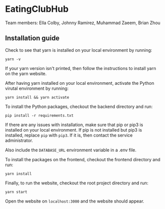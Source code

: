 # EatingClubHub

Team members: Ella Colby, Johnny Ramirez, Muhammad Zaeem, Brian Zhou

## Installation guide

Check to see that yarn is installed on your local environment by running:

```
yarn -v
```

If your yarn version isn't printed, then follow the instructions to install yarn on the yarn website.

After having yarn installed on your local environment, activate the Python virutal environment by running:
```
yarn install && yarn activate
```
To install the Python packages, checkout the backend directory and run:
```
pip install -r requirements.txt
```
If there are any issues with installation, make sure that pip or pip3 is installed on your local environment.
If pip is not installed but pip3 is installed, replace `pip` with `pip3`.
If it is, then contact the service administrator.

Also include the `DATABASE_URL` environment variable in a .env file.

To install the packages on the frontend, checkout the frontend directory and run:
```
yarn install
```

Finally, to run the website, checkout the root project directory and run:
```
yarn start
```
Open the website on `localhost:3000` and the website should appear.

